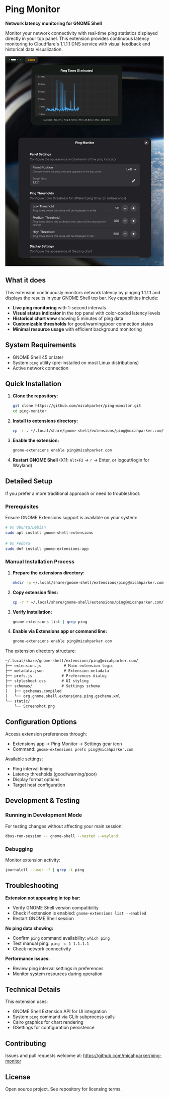 # Ping Monitor

**Network latency monitoring for GNOME Shell**

Monitor your network connectivity with real-time ping statistics displayed directly in your top panel. This extension provides continuous latency monitoring to Cloudflare's 1.1.1.1 DNS service with visual feedback and historical data visualization.

![Extension Screenshot](static/Screenshot.png)

## What it does

This extension continuously monitors network latency by pinging 1.1.1.1 and displays the results in your GNOME Shell top bar. Key capabilities include:

- **Live ping monitoring** with 1-second intervals
- **Visual status indicator** in the top panel with color-coded latency levels
- **Historical chart view** showing 5 minutes of ping data
- **Customizable thresholds** for good/warning/poor connection states
- **Minimal resource usage** with efficient background monitoring

## System Requirements

- GNOME Shell 45 or later
- System `ping` utility (pre-installed on most Linux distributions)
- Active network connection

## Quick Installation

1. **Clone the repository:**
   ```bash
   git clone https://github.com/micahparker/ping-monitor.git
   cd ping-monitor
   ```

2. **Install to extensions directory:**
   ```bash
   cp -r . ~/.local/share/gnome-shell/extensions/ping@micahparker.com/
   ```

3. **Enable the extension:**
   ```bash
   gnome-extensions enable ping@micahparker.com
   ```

4. **Restart GNOME Shell** (X11: `Alt+F2` → `r` → Enter, or logout/login for Wayland)

## Detailed Setup
If you prefer a more traditional approach or need to troubleshoot:

### Prerequisites
Ensure GNOME Extensions support is available on your system:
```bash
# On Ubuntu/Debian
sudo apt install gnome-shell-extensions

# On Fedora
sudo dnf install gnome-extensions-app
```

### Manual Installation Process

1. **Prepare the extensions directory:**
   ```bash
   mkdir -p ~/.local/share/gnome-shell/extensions/ping@micahparker.com
   ```

2. **Copy extension files:**
   ```bash
   cp -r * ~/.local/share/gnome-shell/extensions/ping@micahparker.com/
   ```

3. **Verify installation:**
   ```bash
   gnome-extensions list | grep ping
   ```

4. **Enable via Extensions app or command line:**
   ```bash
   gnome-extensions enable ping@micahparker.com
   ```

The extension directory structure:
```
~/.local/share/gnome-shell/extensions/ping@micahparker.com/
├── extension.js          # Main extension logic
├── metadata.json         # Extension metadata
├── prefs.js             # Preferences dialog
├── stylesheet.css       # UI styling
├── schemas/             # Settings schema
│   ├── gschemas.compiled
│   └── org.gnome.shell.extensions.ping.gschema.xml
└── static/
    └── Screenshot.png
```

## Configuration Options

Access extension preferences through:
- Extensions app → Ping Monitor → Settings gear icon
- Command: `gnome-extensions prefs ping@micahparker.com`

Available settings:
- Ping interval timing
- Latency thresholds (good/warning/poor)
- Display format options
- Target host configuration

## Development & Testing

### Running in Development Mode
For testing changes without affecting your main session:
```bash
dbus-run-session -- gnome-shell --nested --wayland
```

### Debugging
Monitor extension activity:
```bash
journalctl --user -f | grep -i ping
```

## Troubleshooting

**Extension not appearing in top bar:**
- Verify GNOME Shell version compatibility
- Check if extension is enabled: `gnome-extensions list --enabled`
- Restart GNOME Shell session

**No ping data showing:**
- Confirm `ping` command availability: `which ping`
- Test manual ping: `ping -c 1 1.1.1.1`
- Check network connectivity

**Performance issues:**
- Review ping interval settings in preferences
- Monitor system resources during operation

## Technical Details

This extension uses:
- GNOME Shell Extension API for UI integration
- System `ping` command via GLib subprocess calls
- Cairo graphics for chart rendering
- GSettings for configuration persistence

## Contributing

Issues and pull requests welcome at: https://github.com/micahparker/ping-monitor

## License

Open source project. See repository for licensing terms.